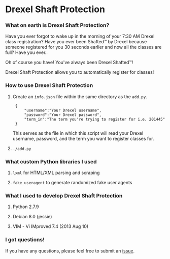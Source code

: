 # Drexel Shaft Protection

### What on earth is Drexel Shaft Protection?

Have you ever forgot to wake up in the morning of your 7:30 AM Drexel class registration? Have you ever been Shafted™ by Drexel because someone registered for you 30 seconds earlier and
now all the classes are full? Have you ever..

Oh of course you have! You've always been Drexel Shafted™!

Drexel Shaft Protection allows you to automatically register for classes!

### How to use Drexel Shaft Protection

1. Create an `info.json` file within the same directory as the `add.py`. 

        {   
            "username":"Your Drexel username",
            "password":"Your Drexel password",
            "term_in":"The term you're trying to register for i.e. 201445"
        }   
    
    This serves as the file in which this script will read your Drexel username, password, and 
    the term you want to register classes for. 

2. `./add.py`

### What custom Python libraries I used

1. `lxml` for HTML/XML parsing and scraping

2. `fake_useragent` to generate randomized fake user agents 

### What I used to develop Drexel Shaft Protection

1. Python 2.7.9

2. Debian 8.0 (jessie)

3. VIM - Vi IMproved 7.4 (2013 Aug 10)

### I got questions!

If you have any questions, please feel free to submit an [issue](https://github.com/jackyliang/Drexel-Shaft-Protection/issues).
